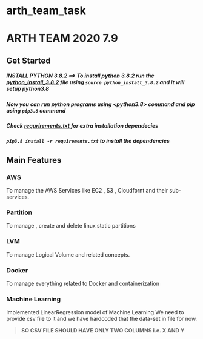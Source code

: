 # arth_team_task

# ARTH TEAM 2020 7.9


## Get Started

##### INSTALL PYTHON 3.8.2 ==> To install python 3.8.2 run the [python_install_3.8.2](python_install_3.8.2) file using `source python_install_3.8.2` and it will setup python3.8

##### Now you can run python programs using <python3.8> command and pip using `pip3.8` command 

##### Check [requrirements.txt](requirements.txt) for extra installation dependecies

##### `pip3.8 install -r requirements.txt` to install the dependencies

## Main Features

### AWS
To manage the AWS Services like EC2 , S3 , Cloudfornt and their sub-services. 

### Partition
To manage , create and delete linux static partitions

### LVM
To manage Logical Volume and related concepts.

### Docker
To manage everything related to Docker and containerization

### Machine Learning
Implemented LinearRegression model of Machine Learning.We need to provide csv file to it and we have hardcoded that the data-set in file for now.

>**SO CSV FILE SHOULD HAVE ONLY TWO COLUMNS i.e. X AND Y**


